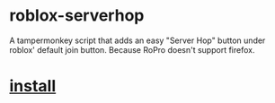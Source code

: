 # roblox-serverhop
A tampermonkey script that adds an easy "Server Hop" button under roblox' default join button.
Because RoPro doesn't support firefox.

# [install](https://raw.githubusercontent.com/ImmortalRemnant/roblox-serverhop/master/script.user.js)
